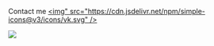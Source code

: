 Contact me
[<img" src="https://cdn.jsdelivr.net/npm/simple-icons@v3/icons/vk.svg" />][vk]
<br />

[<img src="https://user-images.githubusercontent.com/68658609/132947822-d5e51313-b664-46dc-a0f4-17c16a6da2d3.gif" />][github]
<br />

[github]: https://github.com/MeeLeSh
[vk]: https://vk.com/meelesh
